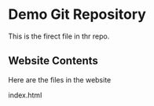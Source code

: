 # Demo Git Repository

This is the firect file in thr repo.

## Website Contents

Here are the files in the website

index.html
